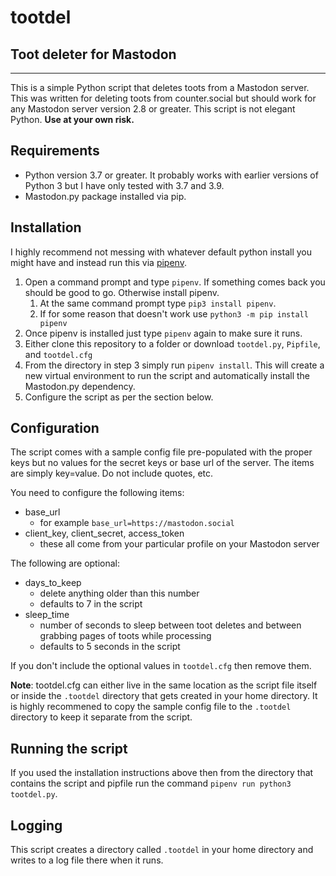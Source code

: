 # tootdel
## Toot deleter for Mastodon

---

This is a simple Python script that deletes toots from a Mastodon server. 
This was written for deleting toots from counter.social but should work 
for any Mastodon server version 2.8 or greater. This script is not elegant 
Python. __Use at your own risk.__

## Requirements

- Python version 3.7 or greater. It probably works with earlier versions of 
  Python 3 but I have only tested with 3.7 and 3.9.
- Mastodon.py package installed via pip.

## Installation
I highly recommend not messing with whatever default python install you 
might have and instead run this via [pipenv](https://pypi.org/project/pipenv/).

1. Open a command prompt and type `pipenv`. If something comes back you 
   should be good to go. Otherwise install pipenv.
    1. At the same command prompt type `pip3 install pipenv`.
    2. If for some reason that doesn't work use `python3 -m pip install pipenv`
2. Once pipenv is installed just type `pipenv` again to make sure it runs.
3. Either clone this repository to a folder or download `tootdel.py`, `Pipfile`, 
   and `tootdel.cfg`
4. From the directory in step 3 simply run `pipenv install`. This will create a 
   new virtual environment to run the script and automatically install the 
   Mastodon.py dependency.
5. Configure the script as per the section below.

## Configuration
The script comes with a sample config file pre-populated with the proper keys 
but no values for the secret keys or base url of the server. The items are
simply key=value. Do not include quotes, etc.

You need to configure the following items:

- base_url
    - for example `base_url=https://mastodon.social`
- client_key, client_secret, access_token
    - these all come from your particular profile on your Mastodon server

The following are optional:
- days_to_keep
    - delete anything older than this number
    - defaults to 7 in the script
- sleep_time
    - number of seconds to sleep between toot deletes and between grabbing 
      pages of toots while processing
    - defaults to 5 seconds in the script
    
If you don't include the optional values in `tootdel.cfg` then remove them.

__Note__: tootdel.cfg can either live in the same location as the script 
file itself or inside the `.tootdel` directory that gets created in your 
home directory. It is highly recommened to copy the sample config file to the 
`.tootdel` directory to keep it separate from the script. 


## Running the script
If you used the installation instructions above then from the directory that 
contains the script and pipfile run the command `pipenv run python3 tootdel.py`. 

## Logging
This script creates a directory called `.tootdel` in your home directory and 
writes to a log file there when it runs.
    

